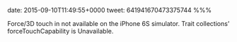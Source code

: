 date: 2015-09-10T11:49:55+0000
tweet: 641941670473375744
%%%

Force/3D touch in not available on the iPhone 6S simulator. Trait collections’ forceTouchCapability is Unavailable.
